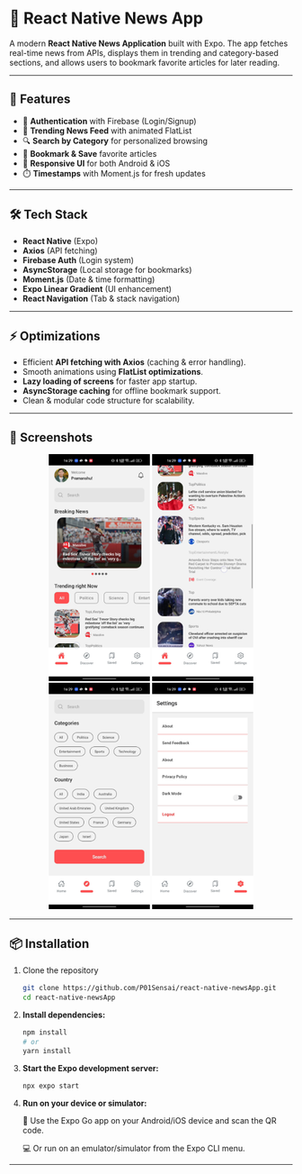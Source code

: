 # 📰 React Native News App

A modern **React Native News Application** built with Expo. The app fetches real-time news from APIs, displays them in trending and category-based sections, and allows users to bookmark favorite articles for later reading.  

---

## 🚀 Features
- 📌 **Authentication** with Firebase (Login/Signup)  
- 📰 **Trending News Feed** with animated FlatList  
- 🔍 **Search by Category** for personalized browsing  
- 📑 **Bookmark & Save** favorite articles  
- 📱 **Responsive UI** for both Android & iOS  
- ⏱️ **Timestamps** with Moment.js for fresh updates  

---

## 🛠️ Tech Stack
- **React Native** (Expo)  
- **Axios** (API fetching)  
- **Firebase Auth** (Login system)  
- **AsyncStorage** (Local storage for bookmarks)  
- **Moment.js** (Date & time formatting)  
- **Expo Linear Gradient** (UI enhancement)  
- **React Navigation** (Tab & stack navigation)  

---

## ⚡ Optimizations
- Efficient **API fetching with Axios** (caching & error handling).  
- Smooth animations using **FlatList optimizations**.  
- **Lazy loading of screens** for faster app startup.  
- **AsyncStorage caching** for offline bookmark support.  
- Clean & modular code structure for scalability.  

---
 

## 📸 Screenshots  

<p align="center">
  <img src="assets/home%20and%20Image%20carousell.png" alt="Home and Image Carousell" width="180"/>
  <img src="assets/news%20tabs.png" alt="News Tabs" width="180"/>
  <img src="assets/search%20and%20categories.png" alt="Search and Categories" width="180"/>
  <img src="assets/setting.png" alt="Setting" width="180"/>
</p>



---


## 📦 Installation  

1. Clone the repository  
   ```bash
   git clone https://github.com/P01Sensai/react-native-newsApp.git
   cd react-native-newsApp

2. **Install dependencies:**
   ```bash
   npm install
   # or
   yarn install

3. **Start the Expo development server:**
   ```bash
   npx expo start

4. **Run on your device or simulator:**

   📱 Use the Expo Go app on your Android/iOS device and scan the QR code.

   💻 Or run on an emulator/simulator from the Expo CLI menu.  


---

